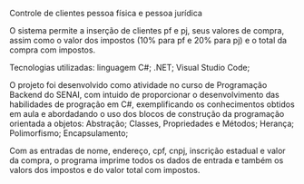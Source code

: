 Controle de clientes pessoa física e pessoa jurídica

O sistema permite a inserção de clientes pf e pj, seus valores de compra, 
assim como o valor dos impostos (10% para pf e 20% para pj) e o total da compra com impostos.

Tecnologias utilizadas:
linguagem C#;
.NET;
Visual Studio Code;

O projeto foi desenvolvido como atividade no curso de Programação Backend do SENAI, com intuido de
proporcionar o desenvolvimento das habilidades de progração em C#, exemplificando os conhecimentos 
obtidos em aula e abordadando o uso dos blocos de construção da programação orientada a objetos:
Abstração;
Classes, Propriedades e Métodos;
Herança;
Polimorfismo;
Encapsulamento;

Com as entradas de nome, endereço, cpf, cnpj, inscrição estadual e valor da compra, o programa imprime
todos os dados de entrada e também os valors dos impostos e do valor total com impostos.
